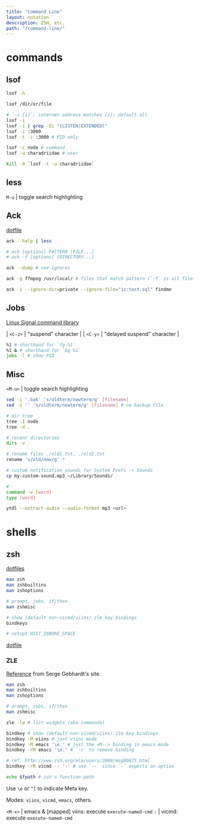 ```yaml
---
title: "Command Line"
layout: notation
description: ZSH, etc.
path: "/command-line/"
---
```




# commands

## lsof

```bash
lsof -h

lsof /dir/or/file

# `-i [i]`: internet address matches [i]; default all
lsof -i 
lsof -i | grep -Ei "(LISTEN|EXTENDED)"
lsof -i :3000
lsof -t -i :3000 # PID only

lsof -c node # command
lsof -u charadriidae # user

kill -9 `lsof -t -u charadriidae`
```


## less

`M-u` | toggle search highlighting


## Ack

[dotfile](https://raw.githubusercontent.com/cozywigwam/dotfiles/master/.ackrc)

```bash
ack --help | less

# ack [options] PATTERN [FILE...]
# ack -f [options] [DIRECTORY...]

ack --dump # see ignores

ack -g ffmpeg /usr/local/ # files that match pattern (`-f` is all files searched)

ack -i --ignore-dir=private --ignore-file="is:test.sql" findme

```


## Jobs

[Linux Signal command library](http://linux.about.com/od/commands/l/blcmdl7_signal.htm)

| `<C-z>` | "suspend" character |
| `<C-y>` | "delayed suspend" character |

```bash
%1 # shorthand for `fg %1`
%1 & # shorthand for `bg %1`
jobs -l # show PID
```


## Misc

`<M-u>` | toggle search highlighting

```bash
sed -i '.bak' 's/oldterm/newterm/g' [filename] 
sed -i '' 's/oldterm/newterm/g' [filename] # no backup file

# dir tree
tree -I node
tree -d .

# recent directories
dirs -v

# rename files ./old1.txt, ./old2.txt
rename 's/old/new/g' *

# custom notification sounds for System Prefs -> Sounds
cp my-custom-sound.mp3 ~/Library/Sounds/

# 
command -v [word]
type [word]

ytdl --extract-audio --audio-format mp3 <url>
```


# shells

## zsh

[dotfiles](https://github.com/cozywigwam/dotfiles)


```bash
man zsh
man zshbuiltins
man zshoptions

# prompt, jobs, if/then
man zshmisc

# show (default non-vicmd/viins) zle key bindings
bindkeys

# setopt HIST_IGNORE_SPACE
```

[dotfile](https://github.com/cozywigwam/dotfiles/blob/master/.zshrc)

### ZLE

[Reference](http://sgeb.io/posts/2014/04/zsh-zle-custom-widgets/) from Serge Gebhardt's site.

```bash
man zsh
man zshbuiltins
man zshoptions

# prompt, jobs, if/then
man zshmisc

zle -la # list widgets (aka commands)

bindkey # show (default non-vicmd/viins) zle key bindings
bindkey -M viins # just viins mode
bindkey -M emacs '\e.' # just the <M-.> binding in emacs mode
bindkey -rM emacs '\e.' # `-r` to remove binding

# ref. http://www.zsh.org/mla/users/2009/msg00875.html
bindkey -rM vicmd -- '-' # use `--` since `-` expects an option

echo $fpath # zsh's function path
```

Use `\e` or `^[` to indicate Meta key.

Modes: `viins`, `vicmd`, `emacs`, others.

`<M-x>` | emacs & [mapped] viins: execute `execute-named-cmd`
`:` | vicmd: execute `execute-named-cmd`

